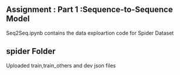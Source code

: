 ## Assignment : Part 1 :Sequence-to-Sequence Model
Seq2Seq.ipynb contains the data exploartion code for Spider Dataset

## spider Folder
Uploaded train,train_others and dev json files 
